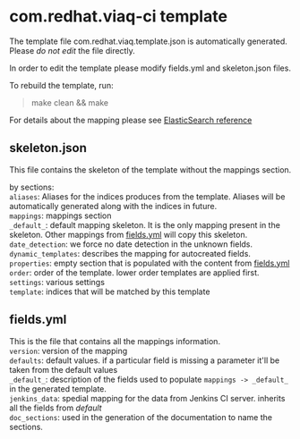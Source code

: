 com.redhat.viaq-ci template
=================================

The template file com.redhat.viaq.template.json is automatically generated. Please *do not edit* the file directly.

In order to edit the template please modify fields.yml and skeleton.json files.

To rebuild the template, run:
> make clean && make

For details about the mapping please see [ElasticSearch reference](https://www.elastic.co/guide/en/elasticsearch/reference/current/indices-templates.html)

skeleton.json
-------------
This file contains the skeleton of the template without the mappings section.

by sections:  
`aliases`: Aliases for the indices produces from the template. Aliases will be automatically generated along with the indices in future.  
`mappings`: mappings section  
  `_default_`: default mapping skeleton. It is the only mapping present in the skeleton. Other mappings from [fields.yml](fields.yml) will copy this skeleton.  
  `date_detection`: we force no date detection in the unknown fields.  
  `dynamic_templates`: describes the mapping for autocreated fields.  
  `properties`: empty section that is populated with the content from [fields.yml](fields.yml)  
`order`: order of the template. lower order templates are applied first.  
`settings`: various settings  
`template`: indices that will be matched by this template  

fields.yml
----------
This is the file that contains all the mappings information.  
`version`: version of the mapping  
`defaults`: default values. if a particular field is missing a parameter it'll be taken from the default values  
`_default_`: description of the fields used to populate `mappings -> _default_` in the generated template.  
`jenkins_data`: spedial mapping for the data from Jenkins CI server. inherits all the fields from _default_  
`doc_sections`: used in the generation of the documentation to name the sections.  


